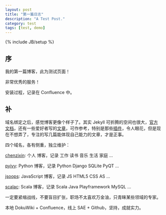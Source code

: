 ```yaml
---
layout: post
title: "第一篇日志"
description: "A Test Post."
category: test
tags: [test, demo]
---
```

{% include JB/setup %}

## 序

我的第一篇博客，此为测试页面！

非常优秀的服务！

安装过程，记录在 Confluence 中。

## 补

域名绑定之后，感觉博客更像个样子了。其实 Jekyll 可折腾的空间也很大，[官方文档](https://github.com/mojombo/jekyll/wiki)，还有一些爱好者写的[文章](http://vitobotta.com/how-to-migrate-from-wordpress-to-jekyll/)，可作参考，特别是那些[插件](https://github.com/mojombo/jekyll/wiki/Plugins)，令人眼花，但是现在不想弄了，专注的写几篇能体现自己能力的文章，才是正事。

四个域名，各有侧重，独立维护：

[chenzixin](http://www.pyivy.com/): 个人 博客，记录 工作 读书 音乐 生活 家庭 …

[pyivy](http://www.jsoops.com/): Python 博客，记录 Python Django SQLite PyQT …

[jsoops](http://www.pyivy.com/): JavaScript 博客，记录 JS HTML5 CSS AS …

[scalac](http://www.scalac.com/): Scala 博客，记录 Scala Java Playframework MySQL …

一定要紧缩战线，不要盲目扩张，职场不太喜欢万金油，只青睐某些领域的专家。

本地 DokuWiki + Confluence，线上 SAE + Github，坚持，成就实力。
